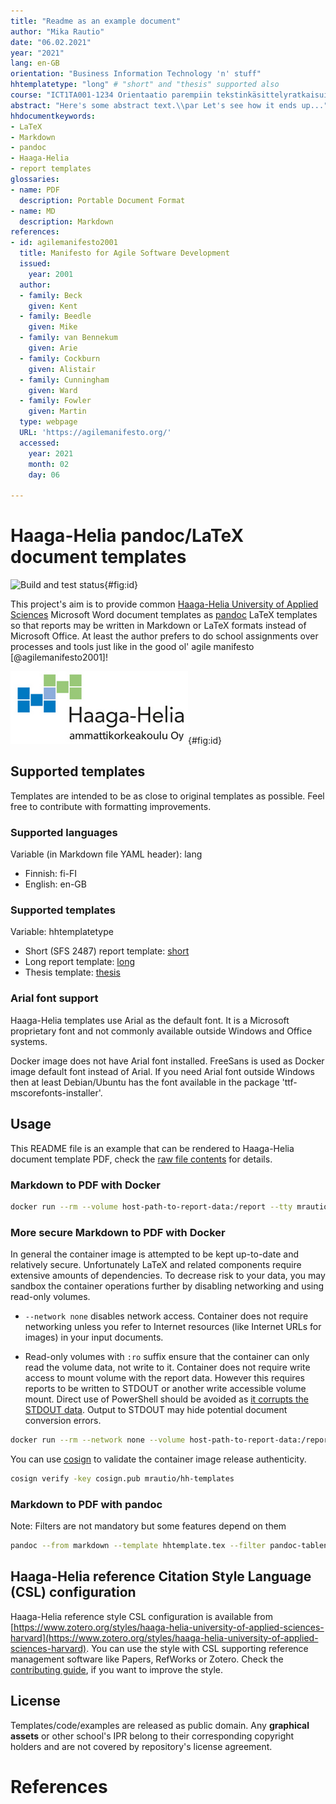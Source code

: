 ```yaml
---
title: "Readme as an example document"
author: "Mika Rautio"
date: "06.02.2021"
year: "2021"
lang: en-GB
orientation: "Business Information Technology 'n' stuff"
hhtemplatetype: "long" # "short" and "thesis" supported also
course: "ICT1TA001-1234 Orientaatio parempiin tekstinkäsittelyratkaisuihin"
abstract: "Here's some abstract text.\\par Let's see how it ends up..."
hhdocumentkeywords:
- LaTeX
- Markdown
- pandoc
- Haaga-Helia
- report templates
glossaries:
- name: PDF
  description: Portable Document Format
- name: MD
  description: Markdown
references:
- id: agilemanifesto2001
  title: Manifesto for Agile Software Development
  issued:
    year: 2001
  author:
  - family: Beck
    given: Kent
  - family: Beedle
    given: Mike
  - family: van Bennekum
    given: Arie
  - family: Cockburn
    given: Alistair
  - family: Cunningham
    given: Ward
  - family: Fowler
    given: Martin
  type: webpage
  URL: 'https://agilemanifesto.org/'
  accessed:
    year: 2021
    month: 02
    day: 06

---
```


# Haaga-Helia pandoc/LaTeX document templates

![Build and test status](https://github.com/mrautio/hh-templates/workflows/CI/badge.svg){#fig:id}

This project's aim is to provide common [Haaga-Helia University of Applied Sciences](https://www.haaga-helia.fi/en) Microsoft Word document templates as [pandoc](https://pandoc.org/) LaTeX templates so that reports may be written in Markdown or LaTeX formats instead of Microsoft Office. At least the author prefers to do school assignments over processes and tools just like in the good ol' agile manifesto [@agilemanifesto2001]!

![Haaga-Helia University of Applied Sciences report logo](media/hhreportlogo.png){#fig:id}

## Supported templates

Templates are intended to be as close to original templates as possible. Feel free to contribute with formatting improvements.

### Supported languages

Variable (in Markdown file YAML header): lang

* Finnish: fi-FI
* English: en-GB

### Supported templates

Variable: hhtemplatetype

* Short (SFS 2487) report template: [short](https://github.com/mrautio/hh-templates/blob/main/examples/README_short_english.pdf)
* Long report template: [long](https://github.com/mrautio/hh-templates/blob/main/examples/README_long_english.pdf)
* Thesis template: [thesis](https://github.com/mrautio/hh-templates/blob/main/examples/README_thesis_english.pdf)

### Arial font support

Haaga-Helia templates use Arial as the default font. It is a Microsoft proprietary font and not commonly available outside Windows and Office systems.

Docker image does not have Arial font installed. FreeSans is used as Docker image default font instead of Arial.
If you need Arial font outside Windows then at least Debian/Ubuntu has the font available in the package 'ttf-mscorefonts-installer'.

## Usage

This README file is an example that can be rendered to Haaga-Helia document template PDF, check the [raw file contents](https://github.com/mrautio/hh-templates/raw/main/README.md) for details.

### Markdown to PDF with Docker

```sh
docker run --rm --volume host-path-to-report-data:/report --tty mrautio/hh-templates --output /report/report.pdf /report/report.md --variable=hhtemplatetype:long
```

### More secure Markdown to PDF with Docker

In general the container image is attempted to be kept up-to-date and relatively secure. Unfortunately LaTeX and related components require extensive amounts of dependencies. To decrease risk to your data, you may sandbox the container operations further by disabling networking and using read-only volumes.

- `--network none` disables network access. Container does not require networking unless you refer to Internet resources (like Internet URLs for images) in your input documents. 

- Read-only volumes with `:ro` suffix ensure that the container can only read the volume data, not write to it. Container does not require write access to mount volume with the report data. However this requires reports to be written to STDOUT or another write accessible volume mount. Direct use of PowerShell should be avoided as [it corrupts the STDOUT data](https://docs.microsoft.com/en-us/archive/blogs/sergey_babkins_blog/un-messing-unicode-in-powershell). Output to STDOUT may hide potential document conversion errors.

```sh
docker run --rm --network none --volume host-path-to-report-data:/report:ro --attach stdout mrautio/hh-templates --to=pdf --output - /report/report.md /appdata/references.md /report/attachments.md > report.pdf
```

You can use [cosign](https://github.com/sigstore/cosign) to validate the container image release authenticity.

```sh
cosign verify -key cosign.pub mrautio/hh-templates
```

### Markdown to PDF with pandoc

Note: Filters are not mandatory but some features depend on them

```sh
pandoc --from markdown --template hhtemplate.tex --filter pandoc-tablenos --filter pandoc-fignos --filter pandoc-citeproc --filter pandoc-plantuml --pdf-engine=xelatex --listings --csl=https://www.zotero.org/styles/haaga-helia-university-of-applied-sciences-harvard -o report.pdf report.md --variable=hhtemplatetype:long
```

## Haaga-Helia reference Citation Style Language (CSL) configuration

Haaga-Helia reference style CSL configuration is available from [https://www.zotero.org/styles/haaga-helia-university-of-applied-sciences-harvard](https://www.zotero.org/styles/haaga-helia-university-of-applied-sciences-harvard). You can use the style with CSL supporting reference management software like Papers, RefWorks or Zotero. Check the [contributing guide](https://github.com/citation-style-language/styles/blob/master/CONTRIBUTING.md), if you want to improve the style.

## License

Templates/code/examples are released as public domain. Any **graphical assets** or other school's IPR belong to their corresponding copyright holders and are not covered by repository's license agreement.

# References

